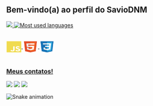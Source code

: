 ## Bem-vindo(a) ao perfil do SavioDNM 

 <div>
   <a href="https://github.com/SavioDNM">
   <img height="180em" src="https://github-readme-stats.vercel.app/api?username=SavioDNM&show_icons=true&theme=tokyonight&count_private=false"/>
   <img align="column" src="https://github-readme-stats-kk.vercel.app/api/top-langs/?username=SavioDNM&langs_count=3&theme=tokyonight&layout=compact&border_color=000000" alt="Most used languages" align="right" height="140px"/>
</div>

<br>

<div style="display: inline_block"><br>
  <img align="center" alt="Js" height="30" width="40" src="https://raw.githubusercontent.com/devicons/devicon/master/icons/javascript/javascript-plain.svg">
  <img align="center" alt="HTML" height="30" width="40" src="https://raw.githubusercontent.com/devicons/devicon/master/icons/html5/html5-original.svg">
  <img align="center" alt="CSS" height="30" width="40" src="https://raw.githubusercontent.com/devicons/devicon/master/icons/css3/css3-original.svg">
</div>
 
 <br>
 
  ### Meus contatos!
 
<div> 
  <a href="https://instagram.com/saviodnm" target="_blank"><img src="https://img.shields.io/badge/-Instagram-%23E4405F?style=for-the-badge&logo=instagram&logoColor=white" target="_blank"></a>
  <a href = "mailto:saviocorp@gmail.com"><img src="https://img.shields.io/badge/-Gmail-%23333?style=for-the-badge&logo=gmail&logoColor=white" target="_blank"></a>
  <a href="https://www.linkedin.com/in/saviodomingos/" target="_blank"><img src="https://img.shields.io/badge/-LinkedIn-%230077B5?style=for-the-badge&logo=linkedin&logoColor=white" target="_blank"></a> 
 
![Snake animation](https://github.com/SavioDNM/SavioDNM/blob/output/github-contribution-grid-snake.svg)
